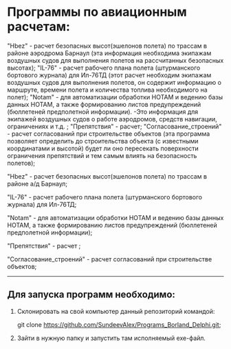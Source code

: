 # Программы по авиационным расчетам:

"Hbez" - расчет безопасных высот(эшелонов полета) по трассам в районе аэродрома Барнаул (эта информация необходима экипажам воздушных судов для выполнения полетов на рассчитанных безопасных высотах);
"IL-76" - расчет рабочего плана полета (штурманского бортового журнала) для Ил-76ТД (этот расчет необходим экипажам воздушных судов для выполнения полетов, он содержит информацию о маршруте, времени полета и количества топлива необходимого на полет);
"Notam" - для автоматизации обработки НОТАМ и ведению базы данных НОТАМ, а также формированию листов предупреждений (бюллетеней предполетной информации). -Это информация для экипажей воздушных судов о работе аэродромов, средств навигации, ограничениях и т.д.
;
"Препятствия" - расчет;
"Согласование_строений" - расчет согласований при строительстве объектов (эта программа позволяет определить до строительства объекта (с известными координатами и высотой) будет ли оно пересекать поверхности ограничения препятствий и тем самым влиять на безопасность полетов);

"Hbez" - расчет безопасных высот(эшелонов полета) по трассам в районе а/д Барнаул;

"IL-76" - расчет рабочего плана полета (штурманского бортового журнала) для Ил-76ТД;

"Notam" - для автоматизации обработки НОТАМ и ведению базы данных НОТАМ, а также формированию листов предупреждений (бюллетеней предполетной информации);

"Препятствия" - расчет ;

"Согласование_строений" - расчет согласований при строительстве объектов;


--------------------------------------------------------------
## Для запуска программ необходимо:
1. Склонировать на свой компьютер данный репозиторий командой:
   
   git clone https://github.com/SundeevAlex/Programs_Borland_Delphi.git;
2. Зайти в нужную папку и запустить там исполняемый exe-файл.
